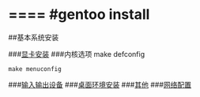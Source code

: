 ====
#gentoo install
====
##基本系统安装

###[显卡安装](https://wiki.gentoo.org/wiki/Intel)
###内核选项
    make defconfig
  
    make menuconfig
  

###[输入输出设备](https://wiki.gentoo.org/wiki/Synaptics)
###[桌面环境安装](https://wiki.gentoo.org/wiki/Evdev)
###[其他](https://wiki.gentoo.org/wiki/X_server)
###[网络配置](https://wiki.gentoo.org/wiki/NetworkManager)
